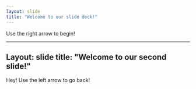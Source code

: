 ```yaml
---
layout: slide
title: "Welcome to our slide deck!"
---
```


Use the right arrow to begin!

---
Layout: slide
title: "Welcome to our second slide!"
---
Hey!
Use the left arrow to go back!
